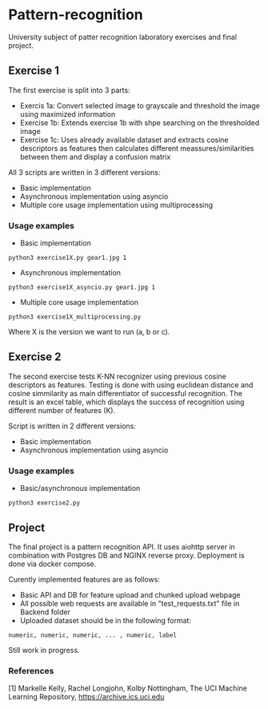 # Pattern-recognition

University subject of patter recognition laboratory exercises and final project.


## Exercise 1

The first exercise is split into 3 parts:
- Exercis 1a: Convert selected image to grayscale and threshold the image using maximized information
- Exercise 1b: Extends exercise 1b with shpe searching on the thresholded image
- Exercise 1c: Uses already available dataset and extracts cosine descriptors as features then calculates different meassures/similarities between them and display a confusion matrix

All 3 scripts are written in 3 different versions:
- Basic implementation
- Asynchronous implementation using asyncio
- Multiple core usage implementation using multiprocessing

### Usage examples
- Basic implementation
```
python3 exercise1X.py gear1.jpg 1
```
- Asynchronous implementation
```
python3 exercise1X_asyncio.py gear1.jpg 1
```
- Multiple core usage implementation
```
python3 exercise1X_multiprocessing.py
```

Where X is the version we want to run (a, b or c).


## Exercise 2

The second exercise tests K-NN recognizer using previous cosine descriptors as features. Testing is done with using euclidean distance and cosine simmilarity as main differentiator of successful recognition. The result is an excel table, which displays the success of recognition using different number of features (K).

Script is written in 2 different versions:
- Basic implementation
- Asynchronous implementation using asyncio

### Usage examples
- Basic/asynchronous implementation
```
python3 exercise2.py
```


## Project

The final project is a pattern recognition API. It uses aiohttp server in combination with Postgres DB and NGINX reverse proxy. Deployment is done via docker compose. 

Curently implemented features are as follows:
- Basic API and DB for feature upload and chunked upload webpage
- All possible web requests are available in "test_requests.txt" file in Backend folder
- Uploaded dataset should be in the following format: 

```
numeric, numeric, numeric, ... , numeric, label
```

Still work in progress.


### References

[1] Markelle Kelly, Rachel Longjohn, Kolby Nottingham, The UCI Machine Learning Repository, https://archive.ics.uci.edu